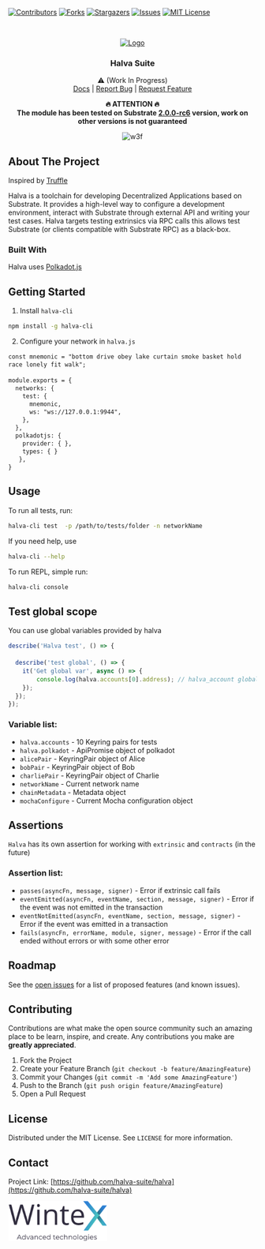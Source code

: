 [![Contributors][contributors-shield]][contributors-url]
[![Forks][forks-shield]][forks-url]
[![Stargazers][stars-shield]][stars-url]
[![Issues][issues-shield]][issues-url]
[![MIT License][license-shield]][license-url]

<!-- PROJECT LOGO -->
<br />
<p align="center">
  <a href="https://github.com/halva-suite/halva">
    <img src="https://avatars2.githubusercontent.com/u/67451441?s=400&u=16f743b727e0d20fb8883c9794a87c9d5732fe67&v=4" alt="Logo" width="100" height="100">
  </a>

  <h3 align="center">Halva Suite</h3>

  <p align="center">
    ⚠️ (Work In Progress)
    <br />
    <a href="https://github.com/halva-suite/halva/blob/master/docs/commands.md">Docs</a> |
    <a href="https://github.com/halva-suite/halva/issues">Report Bug</a> |
    <a href="https://github.com/halva-suite/halva/issues">Request Feature</a>
    <br />
    <p align="center"><b>🔥 ATTENTION 🔥</br> The module has been tested on Substrate <ins>2.0.0-rc6</ins> version, work on other versions is not guaranteed</b></p>
  </p>

  <p align="center">
    <img src="https://raw.githubusercontent.com/w3f/General-Grants-Program/aa16ee2840c3ea169352ca3c35e42d8e4d483110/src/badge_black.svg" alt="w3f" width="400">
  </p>
</p>

<!-- ABOUT THE PROJECT -->
## About The Project

Inspired by [Truffle](https://github.com/trufflesuite/truffle)

Halva is a toolchain for developing Decentralized Applications based on Substrate. It provides a high-level way to configure a development environment, interact with Substrate through external API and writing your test cases. Halva targets testing extrinsics via RPC calls this allows test Substrate (or clients compatible with Substrate RPC) as a black-box.

### Built With
Halva uses [Polkadot.js](https://github.com/polkadot-js)

<!-- GETTING STARTED -->
## Getting Started

1. Install `halva-cli`
```sh
npm install -g halva-cli
```

2. Configure your network in `halva.js`
```JS
const mnemonic = "bottom drive obey lake curtain smoke basket hold race lonely fit walk";

module.exports = {
  networks: {
    test: {
      mnemonic,
      ws: "ws://127.0.0.1:9944",
    },
  },
  polkadotjs: {
    provider: { },
    types: { }
   },
}

```

<!-- USAGE EXAMPLES -->
## Usage

To run all tests, run:

```sh
halva-cli test  -p /path/to/tests/folder -n networkName
```
If you need help, use

```sh
halva-cli --help
```

To run REPL, simple run:

```sh
halva-cli console
```

## Test global scope

  You can use global variables provided by halva

```js
describe('Halva test', () => {

  describe('test global', () => {
    it('Get global var', async () => {
        console.log(halva.accounts[0].address); // halva_account global var
    });
  });
});
```

### Variable list:
* `halva.accounts` - 10 Keyring pairs for tests
* `halva.polkadot` - ApiPromise object of polkadot
* `alicePair` - KeyringPair object of Alice
* `bobPair` - KeyringPair object of Bob
* `charliePair` - KeyringPair object of Charlie
* `networkName` - Current network name
* `chainMetadata` - Metadata object 
* `mochaConfigure` - Current Mocha configuration object

## Assertions

`Halva` has its own assertion for working with `extrinsic` and `contracts` (in the future)

### Assertion list: 

* `passes(asyncFn, message, signer)` - Error if extrinsic call fails
* `eventEmitted(asyncFn, eventName, section, message, signer)` - Error if the event was not emitted in the transaction
* `eventNotEmitted(asyncFn, eventName, section, message, signer)` - Error if the event was emitted in a transaction
* `fails(asyncFn, errorName, module, signer, message)` - Error if the call ended without errors or with some other error

<!-- ROADMAP -->
## Roadmap

See the [open issues](https://github.com/halva-suite/halva/issues) for a list of proposed features (and known issues).



<!-- CONTRIBUTING -->
## Contributing

Contributions are what make the open source community such an amazing place to be learn, inspire, and create. Any contributions you make are **greatly appreciated**.

1. Fork the Project
2. Create your Feature Branch (`git checkout -b feature/AmazingFeature`)
3. Commit your Changes (`git commit -m 'Add some AmazingFeature'`)
4. Push to the Branch (`git push origin feature/AmazingFeature`)
5. Open a Pull Request



<!-- LICENSE -->
## License

Distributed under the MIT License. See `LICENSE` for more information.

<!-- CONTACT -->
## Contact

Project Link: [https://github.com/halva-suite/halva](https://github.com/halva-suite/halva)

<a href="http://wintex.pro/" target="_blank">
  <img src="https://github.com/halva-suite/assets/blob/master/wintex.png?raw=true" width="200" />
</a>

<!-- MARKDOWN LINKS & IMAGES -->
<!-- https://www.markdownguide.org/basic-syntax/#reference-style-links -->

[wintex-url]: http://wintex.pro/
[wintex-logo]: https://github.com/halva-suite/assets/blob/master/wintex.png?raw=true
[contributors-shield]: https://img.shields.io/github/contributors/halva-suite/halva.svg?style=flat-square
[contributors-url]: https://github.com/halva-suite/halva/graphs/contributors
[forks-shield]: https://img.shields.io/github/forks/halva-suite/halva.svg?style=flat-square
[forks-url]: https://github.com/halva-suite/halva/network/members
[stars-shield]: https://img.shields.io/github/stars/halva-suite/halva.svg?style=flat-square
[stars-url]: https://github.com/halva-suite/halva/stargazers
[issues-shield]: https://img.shields.io/github/issues/halva-suite/halva.svg?style=flat-square
[issues-url]: https://github.com/halva-suite/halva/issues
[license-shield]: https://img.shields.io/github/license/halva-suite/halva.svg?style=flat-square
[license-url]: https://github.com/halva-suite/halva/blob/master/LICENSE.txt
[linkedin-shield]: https://img.shields.io/badge/-LinkedIn-black.svg?style=flat-square&logo=linkedin&colorB=555
[linkedin-url]: https://linkedin.com/in/othneildrew
[product-screenshot]: images/screenshot.png
